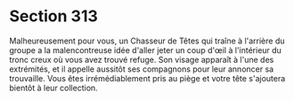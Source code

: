 # Section 313

Malheureusement pour vous, un Chasseur de Têtes qui traîne à
l'arrière du groupe a la malencontreuse idée d'aller jeter un coup
d'œil à l'intérieur du tronc creux où vous  avez trouvé refuge. Son
visage apparaît à l'une des extrémités, et il appelle aussitôt ses
compagnons pour leur annoncer sa trouvaille. Vous êtes
irrémédiablement pris au piège et votre tête s'ajoutera bientôt à leur
collection.